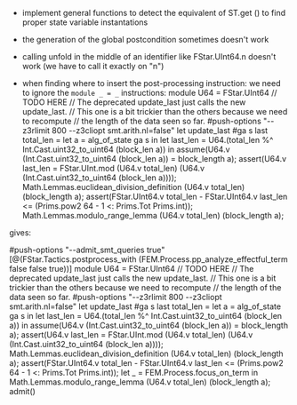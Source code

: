 * implement general functions to detect the equivalent of ST.get () to find proper state variable instantations
* the generation of the global postcondition sometimes doesn't work
* calling unfold in the middle of an identifier like FStar.UInt64.n doesn't work (we have to call it exactly on "n")

* when finding where to insert the post-processing instruction: we need to ignore the `module _ = _` instructions:
module U64 = FStar.UInt64
// TODO HERE
// The deprecated update_last just calls the new update_last.
// This one is a bit trickier than the others because we need to recompute
// the length of the data seen so far.
#push-options "--z3rlimit 800 --z3cliopt smt.arith.nl=false"
let update_last #ga s last total_len =
  let a = alg_of_state ga s in
  let last_len = U64.(total_len %^ Int.Cast.uint32_to_uint64 (block_len a)) in
  assume(U64.v (Int.Cast.uint32_to_uint64 (block_len a)) = block_length a);
  assert(U64.v last_len = FStar.UInt.mod (U64.v total_len) (U64.v (Int.Cast.uint32_to_uint64 (block_len a))));
  Math.Lemmas.euclidean_division_definition (U64.v total_len) (block_length a);
  assert(FStar.UInt64.v total_len - FStar.UInt64.v last_len <= (Prims.pow2 64 - 1 <: Prims.Tot Prims.int));
  Math.Lemmas.modulo_range_lemma (U64.v total_len) (block_length a);

gives:

#push-options "--admit_smt_queries true"
[@(FStar.Tactics.postprocess_with (FEM.Process.pp_analyze_effectful_term false false true))]
module U64 = FStar.UInt64
// TODO HERE
// The deprecated update_last just calls the new update_last.
// This one is a bit trickier than the others because we need to recompute
// the length of the data seen so far.
#push-options "--z3rlimit 800 --z3cliopt smt.arith.nl=false"
let update_last #ga s last total_len =
  let a = alg_of_state ga s in
  let last_len = U64.(total_len %^ Int.Cast.uint32_to_uint64 (block_len a)) in
  assume(U64.v (Int.Cast.uint32_to_uint64 (block_len a)) = block_length a);
  assert(U64.v last_len = FStar.UInt.mod (U64.v total_len) (U64.v (Int.Cast.uint32_to_uint64 (block_len a))));
  Math.Lemmas.euclidean_division_definition (U64.v total_len) (block_length a);
  assert(FStar.UInt64.v total_len - FStar.UInt64.v last_len <= (Prims.pow2 64 - 1 <: Prims.Tot Prims.int));
  let _ = FEM.Process.focus_on_term in
  Math.Lemmas.modulo_range_lemma (U64.v total_len) (block_length a); admit()